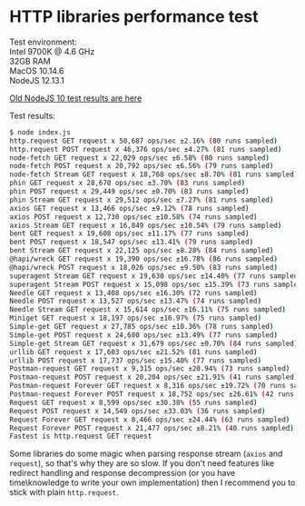 # HTTP libraries performance test

Test environment:\
Intel 9700K @ 4.6 GHz\
32GB RAM\
MacOS 10.14.6\
NodeJS 12.13.1

[Old NodeJS 10 test results are here](README_v10.md)

Test results:
```bash
$ node index.js
http.request GET request x 50,687 ops/sec ±2.16% (80 runs sampled)
http.request POST request x 46,376 ops/sec ±4.27% (81 runs sampled)
node-fetch GET request x 22,029 ops/sec ±6.58% (80 runs sampled)
node-fetch POST request x 20,792 ops/sec ±6.56% (79 runs sampled)
node-fetch Stream GET request x 18,768 ops/sec ±8.70% (81 runs sampled)
phin GET request x 28,670 ops/sec ±3.70% (83 runs sampled)
phin POST request x 29,449 ops/sec ±0.70% (83 runs sampled)
phin Stream GET request x 29,512 ops/sec ±7.27% (81 runs sampled)
axios GET request x 13,466 ops/sec ±9.12% (78 runs sampled)
axios POST request x 12,730 ops/sec ±10.58% (74 runs sampled)
axios Stream GET request x 16,849 ops/sec ±10.54% (79 runs sampled)
bent GET request x 19,608 ops/sec ±11.17% (77 runs sampled)
bent POST request x 18,547 ops/sec ±13.41% (79 runs sampled)
bent Stream GET request x 22,125 ops/sec ±8.28% (84 runs sampled)
@hapi/wreck GET request x 19,390 ops/sec ±16.78% (86 runs sampled)
@hapi/wreck POST request x 18,026 ops/sec ±9.50% (83 runs sampled)
superagent Stream GET request x 19,630 ops/sec ±14.40% (77 runs sampled)
superagent Stream POST request x 15,098 ops/sec ±15.39% (73 runs sampled)
Needle GET request x 13,408 ops/sec ±16.30% (72 runs sampled)
Needle POST request x 13,527 ops/sec ±13.47% (74 runs sampled)
Needle Stream GET request x 15,614 ops/sec ±16.11% (75 runs sampled)
Miniget GET request x 18,197 ops/sec ±16.97% (75 runs sampled)
Simple-get GET request x 27,785 ops/sec ±10.36% (78 runs sampled)
Simple-get POST request x 24,680 ops/sec ±13.49% (77 runs sampled)
Simple-get Stream GET request x 31,679 ops/sec ±0.70% (84 runs sampled)
urllib GET request x 17,603 ops/sec ±21.52% (81 runs sampled)
urllib POST request x 17,737 ops/sec ±15.40% (77 runs sampled)
Postman-request GET request x 9,315 ops/sec ±20.94% (73 runs sampled)
Postman-request POST request x 20,204 ops/sec ±21.91% (41 runs sampled)
Postman-request Forever GET request x 8,316 ops/sec ±19.72% (70 runs sampled)
Postman-request Forever POST request x 18,752 ops/sec ±26.61% (42 runs sampled)
Request GET request x 8,599 ops/sec ±30.38% (55 runs sampled)
Request POST request x 14,549 ops/sec ±33.03% (36 runs sampled)
Request Forever GET request x 8,466 ops/sec ±24.44% (63 runs sampled)
Request Forever POST request x 21,477 ops/sec ±8.21% (40 runs sampled)
Fastest is http.request GET request
```

Some libraries do some magic when parsing response stream (`axios` and `request`), so that's why they are so slow. If you don't need features like redirect handling and response decompression (or you have time\knowledge to write your own implementation) then I recommend you to stick with plain `http.request`.
